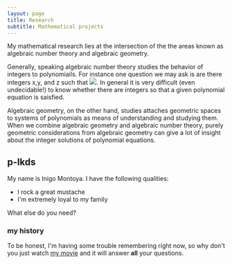 ```yaml
---
layout: page
title: Research
subtitle: Mathematical projects
---
```


My mathematical research lies at the intersection of the the areas known as algebraic number theory and algebraic geometry.

Generally, speaking algebraic number theory studies the behavior of integers to polynomiails. For instance one question we may ask is are there integers x,y, and z such that <img src = "./eqn.png">. In general it is very difficult (even undecidable!) to know whether there are integers so that a given polynomial equation is saisfied.


Algebraic geometry, on the other hand, studies attaches geometric spaces to systems of polynomials as means of understanding and studying them. When we combine algebraic geometry and algebraic number theory, purely  geometric considerations from algebraic geometry can give a lot of insight about the integer solutions of polynomial equations.








## p-lkds


My name is Inigo Montoya. I have the following qualities:

- I rock a great mustache
- I'm extremely loyal to my family

What else do you need?

### my history

To be honest, I'm having some trouble remembering right now, so why don't you just watch [my movie](http://en.wikipedia.org/wiki/The_Princess_Bride_%28film%29) and it will answer **all** your questions.